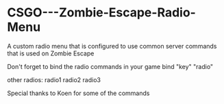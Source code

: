 # CSGO---Zombie-Escape-Radio-Menu
A custom radio menu that is configured to use common server commands that is used on Zombie Escape

Don't forget to bind the radio commands in your game
bind "key" "radio"

other radios:
radio1
radio2
radio3

Special thanks to Koen for some of the commands
